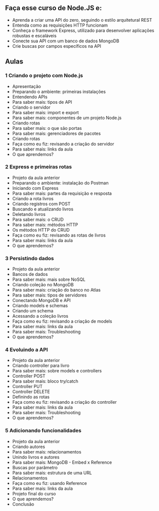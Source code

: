 ## Faça esse curso de Node.JS e:

- Aprenda a criar uma API do zero, seguindo o estilo arquitetural REST
- Entenda como as requisições HTTP funcionam
- Conheça o framework Express, utilizado para desenvolver aplicações robustas e escaláveis
- Conecte sua API com um banco de dados MongoDB
- Crie buscas por campos específicos na API

## Aulas

### 1 Criando o projeto com Node.js
- Apresentação
- Preparando o ambiente: primeiras instalações
- Entendendo APIs
- Para saber mais: tipos de API
- Criando o servidor
- Para saber mais: import e export
- Para saber mais: componentes de um projeto Node.js
- Criando rotas
- Para saber mais: o que são portas
- Para saber mais: gerenciadores de pacotes
- Criando rotas
- Faça como eu fiz: revisando a criação do servidor
- Para saber mais: links da aula
- O que aprendemos?

### 2 Express e primeiras rotas   
- Projeto da aula anterior
- Preparando o ambiente: instalação do Postman
- Iniciando com Express
- Para saber mais: partes da requisição e resposta
- Criando a rota livros
- Criando registros com POST
- Buscando e atualizando livros
- Deletando livros
- Para saber mais: o CRUD
- Para saber mais: métodos HTTP
- Os métodos HTTP do CRUD
- Faça como eu fiz: revisando as rotas de livros
- Para saber mais: links da aula
- O que aprendemos?
### 3 Persistindo dados
- Projeto da aula anterior
- Bancos de dados
- Para saber mais: mais sobre NoSQL
- Criando coleção no MongoDB
- Para saber mais: criação do banco no Atlas
- Para saber mais: tipos de servidores
- Conectando MongoDB e API
- Criando models e schemas
- Criando um schema
- Acessando a coleção livros
- Faça como eu fiz: revisando a criação de models
- Para saber mais: links da aula
- Para saber mais: Troubleshooting
- O que aprendemos?

### 4 Evoluindo a API
- Projeto da aula anterior
- Criando controller para livro
- Para saber mais: sobre models e controllers
- Controller POST
- Para saber mais: bloco try/catch
- Controller PUT
- Controller DELETE
- Definindo as rotas
- Faça como eu fiz: revisando a criação do controller
- Para saber mais: links da aula
- Para saber mais: Troubleshooting
- O que aprendemos?
### 5 Adicionando funcionalidades
- Projeto da aula anterior
- Criando autores
- Para saber mais: relacionamentos
- Unindo livros e autores
- Para saber mais: MongoDB - Embed x Reference
- Buscas por parâmetro
- Para saber mais: estrutura de uma URL
- Relacionamentos
- Faça como eu fiz: usando Reference
- Para saber mais: links da aula
- Projeto final do curso
- O que aprendemos?
- Conclusão
